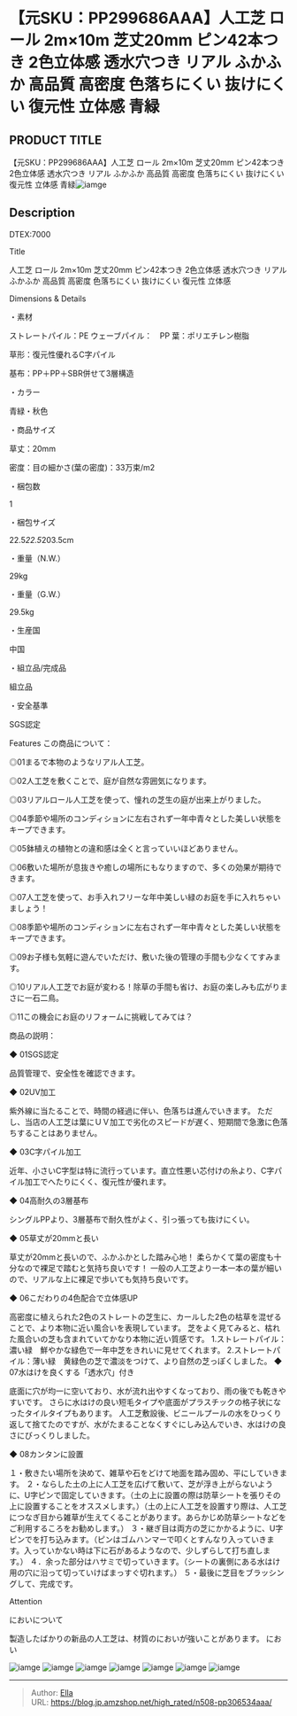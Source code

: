 # 【元SKU：PP299686AAA】人工芝 ロール 2m×10m 芝丈20mm ピン42本つき 2色立体感 透水穴つき リアル ふかふか 高品質 高密度 色落ちにくい 抜けにくい 復元性 立体感 青緑


## PRODUCT TITLE 

【元SKU：PP299686AAA】人工芝 ロール 2m×10m 芝丈20mm ピン42本つき 2色立体感 透水穴つき リアル ふかふか 高品質 高密度 色落ちにくい 抜けにくい 復元性 立体感 青緑![iamge](https://b2bfiles1.gigab2b.cn/image/wkseller/304/人工芝/20200816_d5d7083df514bd3b90217df7bd6b0de4.jpg)

## Description

DTEX:7000

Title

人工芝 ロール 2m×10m 芝丈20mm ピン42本つき 2色立体感 透水穴つき リアル ふかふか 高品質 高密度 色落ちにくい 抜けにくい 復元性 立体感

Dimensions &amp; Details



・素材

ストレートパイル：PE
ウェーブパイル：　PP
葉：ポリエチレン樹脂

草形：復元性優れるC字パイル

基布：PP＋PP＋SBR併せて3層構造

・カラー

青緑・秋色

・商品サイズ

草丈：20mm

密度：目の細かさ(葉の密度)：33万束/m2

・梱包数

1

・梱包サイズ

22.5*22.5*203.5cm

・重量（N.W.）

29kg

・重量（G.W.）

29.5kg

・生産国

中国

・組立品/完成品

組立品

・安全基準

SGS認定





Features
この商品について：

◎01まるで本物のようなリアル人工芝。

◎02人工芝を敷くことで、庭が自然な雰囲気になります。

◎03リアルロール人工芝を使って、憧れの芝生の庭が出来上がりました。

◎04季節や場所のコンディションに左右されず一年中青々とした美しい状態をキープできます。

◎05鉢植えの植物との違和感は全くと言っていいほどありません。

◎06敷いた場所が息抜きや癒しの場所にもなりますので、多くの効果が期待できます。

◎07人工芝を使って、お手入れフリーな年中美しい緑のお庭を手に入れちゃいましょう！

◎08季節や場所のコンディションに左右されず一年中青々とした美しい状態をキープできます。

◎09お子様も気軽に遊んでいただけ、敷いた後の管理の手間も少なくてすみます。

◎10リアル人工芝でお庭が変わる！除草の手間も省け、お庭の楽しみも広がりまさに一石二鳥。

◎11この機会にお庭のリフォームに挑戦してみては？



商品の説明：

◆ 01SGS認定

品質管理で、安全性を確認できます。

◆ 02UV加工

紫外線に当たることで、時間の経過に伴い、色落ちは進んでいきます。
ただし、当店の人工芝は葉にＵＶ加工で劣化のスピードが遅く、短期間で急激に色落ちすることはありません。

◆ 03C字パイル加工

近年、小さいC字型は特に流行っています。直立性悪い芯付けの糸より、C字パイル加工でへたりにくく、復元性が優れます。

◆ 04高耐久の3層基布

シングルPPより、3層基布で耐久性がよく、引っ張っても抜けにくい。

◆ 05草丈が20mmと長い

草丈が20mmと長いので、ふかふかとした踏み心地！
柔らかくて葉の密度も十分なので裸足で踏むと気持ち良いです！
一般の人工芝より一本一本の葉が細いので、リアルな上に裸足で歩いても気持ち良いです。

◆ 06こだわりの4色配合で立体感UP

高密度に植えられた2色のストレートの芝生に、カールした2色の枯草を混ぜることで、より本物に近い風合いを表現しています。
芝をよく見てみると、枯れた風合いの芝も含まれていてかなり本物に近い質感です。
1.ストレートパイル：濃い緑　鮮やかな緑色で一年中芝をきれいに見せてくれます。
2.ストレートパイル：薄い緑　黄緑色の芝で濃淡をつけて、より自然の芝っぽくしました。
◆ 07水はけを良くする「透水穴」付き

底面に穴が均一に空いており、水が流れ出やすくなっており、雨の後でも乾きやすいです。
さらに水はけの良い短毛タイプや底面がプラスチックの格子状になったタイルタイプもあります。
人工芝敷設後、ビニールプールの水をひっくり返して捨てたのですが、水がたまることなくすぐにしみ込んでいき、水はけの良さにびっくりしました。

◆ 08カンタンに設置

１・敷きたい場所を決めて、雑草や石をどけて地面を踏み固め、平にしていきます。
２・ならした土の上に人工芝を広げて敷いて、芝が浮き上がらないように、U字ピンで固定していきます。（土の上に設置の際は防草シートを張りその上に設置することをオススメします。）（土の上に人工芝を設置すり際は、人工芝につなぎ目から雑草が生えてくることがあります。あらかじめ防草シートなどをご利用するころをお勧めします。）
３・継ぎ目は両方の芝にかかるように、U字ピンでを打ち込みます。（ピンはゴムハンマーで叩くとすんなり入っていきます。入っていかない時は下に石があるようなので、少しずらして打ち直します。）
４．余った部分はハサミで切っていきます。（シートの裏側にある水はけ用の穴に沿って切っていけばまっすぐ切れます。）
５・最後に芝目をブラッシングして、完成です。



Attention

においについて

製造したばかりの新品の人工芝は、材質のにおいが強いことがあります。
におい









![iamge](https://b2bfiles1.gigab2b.cn/image/wkseller/304/人工芝/20200816_02d9c238674f61de21ba5a4a29bf134b.JPG)
![iamge](https://b2bfiles1.gigab2b.cn/image/wkseller/304/人工芝/20200816_0fe90c34a4ac63430cc55a5d083805ec.jpg)
![iamge](https://b2bfiles1.gigab2b.cn/image/wkseller/304/人工芝/20200816_16b1900c9415da2bd661801f2224f299.jpg)
![iamge](https://b2bfiles1.gigab2b.cn/image/wkseller/304/人工芝/20200816_1eac20e72ac7fd9bae58820d5b22a376.JPG)
![iamge](https://b2bfiles1.gigab2b.cn/image/wkseller/304/人工芝/20200816_1f8a7520cbfd58cbc525163ebdd066a3.jpg)
![iamge](https://b2bfiles1.gigab2b.cn/image/wkseller/304/人工芝/20200816_3637ce4cdadff6598183b44d79e4d019.jpg)
![iamge](https://b2bfiles1.gigab2b.cn/image/wkseller/304/人工芝/20200816_3ca47f79cc2b60b30e8ce77ab513c594.jpg)


---

> Author: [Ella](https://blog.jp.amzshop.net/)  
> URL: https://blog.jp.amzshop.net/high_rated/n508-pp306534aaa/  

